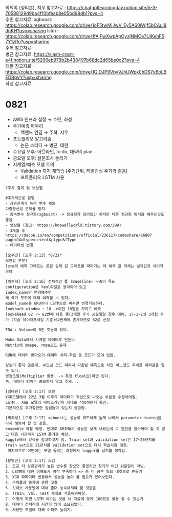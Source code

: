 회의록 (정리본), 지우 참고자료 :  https://chatgptlearningday.notion.site/5-3-70588129d9ba4f10bfeab8e05bd98db1?pvs=4  
수민 참고자료: 
    xgboost: https://colab.research.google.com/drive/1oF5twMjJwV_Ey5A60iWjf5bCAul8dnKH?usp=sharing
    lstm : https://colab.research.google.com/drive/1fAjFwXwpApOyzjNMCe7UiKehF57Y1zRo?usp=sharing    
주혁 참고자료:  
병근 참고자료: https://slash-crest-e4f.notion.site/5296eb979b2b438497b68dc2d65be0c2?pvs=4  
태완 참고자료: https://colab.research.google.com/drive/1QIDJP9VbvVJhUWpx0hDS7vBoLBEDBpVY?usp=sharing  
하성 참고자료:   


# 0821

- AWS 인프라 설정 → 수민, 하성
- 주가예측 마무리
    - 백엔드 연결 → 주혁, 지우
- 포트폴리오 알고리즘
    - 논문 스터디 → 병근, 태완
- 수요일 오후: 아웃라인, to do, 대략의 plan
- 금요일 오후: 설문조사 돌리기
- 시계열/예측 모델 토의
  - Validation 까지 재학습 (주기단위, 리밸런싱 주기와 같음)
  - 포트폴리오 LSTM 사용

```
2주차 결과 및 보완점

#추가적으로 할일
- 상관관계가 높은 변수 제외  
다중공선성 문제를 방지
- 종속변수 정규화(xgboost) -> 정규화가 되어있긴 하지만 다른 정규화 방식을 해주는것도 좋음
- 앙상블 (참고: https://knowallworld.tistory.com/399)
- 3개월 후
https://dacon.io/en/competitions/official/236117/codeshare/8680?page=1&dtype=recent&ptype&fType
- 데이터셋 변경

[오수민] [오후 2:13] *8/21*
보완할 부분)
lstm의 예측 그래프는 곧잘 실제 값 그래프를 따라가는 데 예측 값 자체는 실제값과 차이가 크다 

[이주혁] [오후 2:16] 전체적인 틀 (Baseline) 구축이 목표
configuration은 Yaml파일로 정리되어 있고
index_name만 변경해주면 
세 국가 모두에 대해 예측할 수 있다.
model_name을 GRU이나 LSTM으로 바꾸면 변경가능하다.
lookback window : 10 ->이전 10일을 가지고 예측
lookahead 62 -> 62번째 다음 행(3개월 후가 공휴일일 경우 대비, 17-1-2에 3개월 후가 (학습 데이터프레임 기준)62번째에 존재하므로 62로 선정

EDA : Volume이 0인 것들이 있다.

Make Data에서 시계열 데이터로 만든다.
Metric에 smape, rmse코드 존재

RUN에 데이터 받아오기-데이터 처리-학습 등 코드가 모여 있음.

성능이 좋지 않은데, 수민님 코드 따라서 다음날 예측으로 하면 어느정도 추세를 따라감을 알 수 있다.
영점조절(Multiplier 활용, -> 특정 float값)하면 된다.
즉, 데이터 범위는 중요하지 않고 추세...

[김태완] [오후 2:17] 보완
XGB모델에서 22년 3월 이후의 데이터가 직선으로 나오는 부분을 수정해야됨.
LSTM , XGB 모델의 베이스라인이 제대로 작동하는지 확인.
기본적으로 추가할만한 칼럼들이 있는지 궁금함.

[최하성] [오후 2:17] xgboost는 성능이 과도하게 높게 나와서 parameter tuning을 다시 해봐야 할 것 같음. 
ensemble 해볼 예정. 반대로 ARIMA의 성능은 낮게 나왔는데 그 원인을 알아봐야 할 것 같고 다음 시간까지 LSTM 돌려볼 예정. 
kaggle에서 양식을 참고하고자 함. Train set과 validation set은 17~20년치를 train set으로 21년치를 validation set으로 다시 학습시킬 예정.
 마지막으로 이번에는 모델 돌리는 과정에서 logger를 남겨볼 생각임.

[문병근] [오후 2:17] 소감
1. 조금 더 상관관계가 높은 변수를 찾으면 좋겠지만 찾기가 여간 쉬운일이 아님.
2. LSTM에 대한 이해도가 아직 부족하다 => 좀 더 공부 필요 내것으로 만들기
3. XGB 파라미터 변경해서 성능을 높여 볼 필요가 있어보인다.
4. 수익률과 종가에 관한 고찰
5. 깃허브 사용법에 대해 좀더 능숙해져야 할 것같음.
6. Train, Val, Test 제대로 적용해봐야함.
7. 어떻게 하면 LSTM 이라는 것을 내 자료에 맞게 100프로 활용 할 수 있는가
8. 데이터 전처리에 시간이 많이 소요되었다.
9. 사용한 모델에 대해 이해도 높이기.
```

